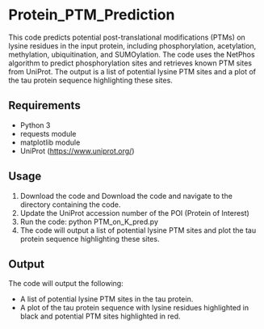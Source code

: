 # Protein_PTM_Prediction
This code predicts potential post-translational modifications (PTMs) on lysine residues in the input protein, including phosphorylation, acetylation, methylation, ubiquitination, and SUMOylation. The code uses the NetPhos algorithm to predict phosphorylation sites and retrieves known PTM sites from UniProt. The output is a list of potential lysine PTM sites and a plot of the tau protein sequence highlighting these sites.

## Requirements

* Python 3
* requests module
* matplotlib module
* UniProt (https://www.uniprot.org/)

## Usage
1. Download the code and Download the code and navigate to the directory containing the code.
2. Update the UniProt accession number of the POI (Protein of Interest)
3. Run the code: python PTM_on_K_pred.py
4. The code will output a list of potential lysine PTM sites and plot the tau protein sequence highlighting these sites.

## Output

The code will output the following:

* A list of potential lysine PTM sites in the tau protein.
* A plot of the tau protein sequence with lysine residues highlighted in black and potential PTM sites highlighted in red.

